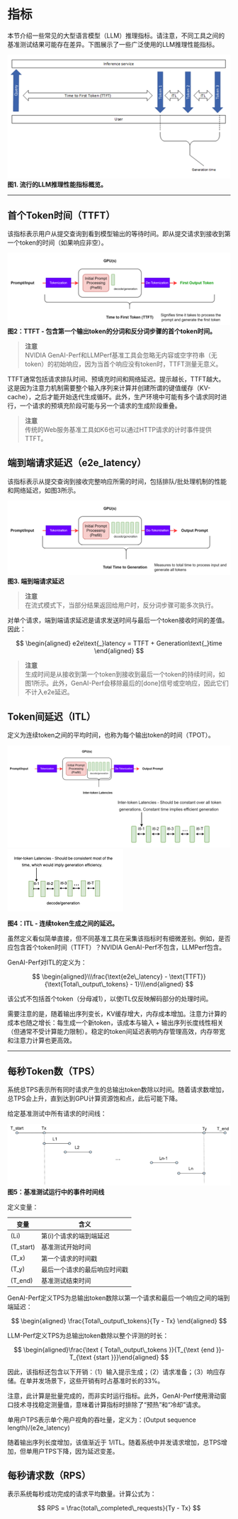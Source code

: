 # 指标

本节介绍一些常见的大型语言模型（LLM）推理指标。请注意，不同工具之间的基准测试结果可能存在差异。下图展示了一些广泛使用的LLM推理性能指标。

![alt text](./images/image-5.png)
**图1. 流行的LLM推理性能指标概览。**

---

## 首个Token时间（TTFT）

该指标表示用户从提交查询到看到模型输出的等待时间。即从提交请求到接收到第一个token的时间（如果响应非空）。

![alt text](./images/image-6.png)
**图2：TTFT - 包含第一个输出token的分词和反分词步骤的首个token时间。**

> **注意**  
> NVIDIA GenAI-Perf和LLMPerf基准工具会忽略无内容或空字符串（无token）的初始响应，因为当首个响应没有token时，TTFT测量无意义。

TTFT通常包括请求排队时间、预填充时间和网络延迟。提示越长，TTFT越大。这是因为注意力机制需要整个输入序列来计算并创建所谓的键值缓存（KV-cache），之后才能开始迭代生成循环。此外，生产环境中可能有多个请求同时进行，一个请求的预填充阶段可能与另一个请求的生成阶段重叠。

> **注意**  
> 传统的Web服务基准工具如K6也可以通过HTTP请求的计时事件提供TTFT。

## 端到端请求延迟（e2e_latency）

该指标表示从提交查询到接收完整响应所需的时间，包括排队/批处理机制的性能和网络延迟，如图3所示。

![alt text](./images/image-7.png)
**图3. 端到端请求延迟**

> **注意**  
> 在流式模式下，当部分结果返回给用户时，反分词步骤可能多次执行。

对单个请求，端到端请求延迟是请求发送时间与最后一个token接收时间的差值。因此：

$$ 
\begin{aligned}
    e2e\text{_}latency = TTFT + Generation\text{_}time 
\end{aligned} 
$$

> **注意**  
> 生成时间是从接收到第一个token到接收到最后一个token的持续时间，如图1所示。此外，GenAI-Perf会移除最后的[done]信号或空响应，因此它们不计入e2e延迟。

## Token间延迟（ITL）

定义为连续token之间的平均时间，也称为每个输出token的时间（TPOT）。

![alt text](./images/image-8.png)
![alt text](./images/image-9.png)

**图4：ITL - 连续token生成之间的延迟。**

虽然定义看似简单直接，但不同基准工具在采集该指标时有细微差别。例如，是否应包含首个token时间（TTFT）？NVIDIA GenAI-Perf不包含，LLMPerf包含。

GenAI-Perf对ITL的定义为：

$$ \begin{aligned}\\\frac{\text{e2e\_latency} - \text{TTFT}}{\text{Total\_output\_tokens} - 1}\\\end{aligned} $$


该公式不包括首个token（分母减1），以使ITL仅反映解码部分的处理时间。

需要注意的是，随着输出序列变长，KV缓存增大，内存成本增加。注意力计算的成本也随之增长：每生成一个新token，该成本与输入 + 输出序列长度线性相关（但通常不受计算能力限制）。稳定的token间延迟表明内存管理高效，内存带宽和注意力计算也更高效。

---

## 每秒Token数（TPS）

系统总TPS表示所有同时请求产生的总输出token数除以时间。随着请求数增加，总TPS会上升，直到达到GPU计算资源饱和点，此后可能下降。

给定基准测试中所有请求的时间线：

![alt text](./images/image-10.png) 
**图5：基准测试运行中的事件时间线**

定义变量：

| 变量       | 含义                         |
|------------|------------------------------|
| \(Li\)    | 第\(i\)个请求的端到端延迟    |
| \(T_start\) | 基准测试开始时间          |
| \(T_x\)    | 第一个请求的时间戳           |
| \(T_y\)    | 最后一个请求的最后响应时间戳 |
| \(T_end\)   | 基准测试结束时间          |

GenAI-Perf定义TPS为总输出token数除以第一个请求和最后一个响应之间的端到端延迟：

$$ \begin{aligned} \frac{Total\_output\_tokens}{Ty - Tx} \end{aligned} $$

LLM-Perf定义TPS为总输出token数除以整个评测的时长：

$$ \begin{aligned}\frac{\text { Total\_output\_tokens }}{T_{\text {end }}-T_{\text {start }}}\end{aligned} $$

因此，该指标还包含以下开销：（1）输入提示生成；（2）请求准备；（3）响应存储。在单并发场景下，这些开销有时占基准时长的33%。

注意，此计算是批量完成的，而非实时运行指标。此外，GenAI-Perf使用滑动窗口技术寻找稳定测量值，意味着计算指标时排除了“预热”和“冷却”请求。

单用户TPS表示单个用户视角的吞吐量，定义为：(Output sequence length)/(e2e_latency)

随着输出序列长度增加，该值渐近于 1/ITL。随着系统中并发请求增加，总TPS增加，但单用户TPS下降，因为延迟变差。


## 每秒请求数（RPS）

表示系统每秒成功完成的请求平均数量。计算公式为：

$$ RPS = \frac{total\_completed\_requests}{Ty - Tx} $$